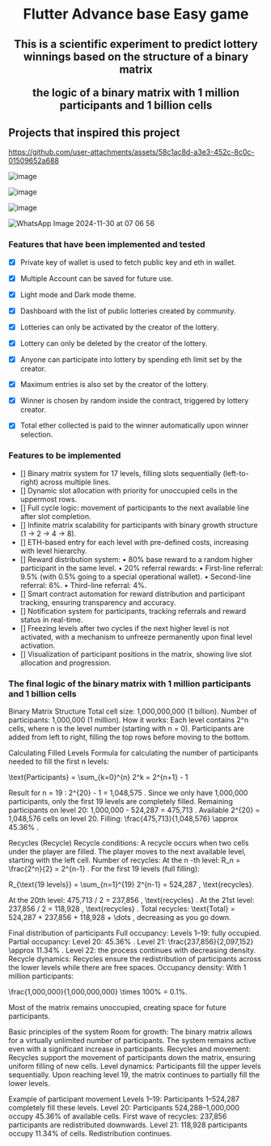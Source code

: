<h1 align="center">Flutter Advance base Easy game</h1>

<h2 align="center">This is a scientific experiment to predict lottery winnings based on the structure of a binary matrix

the logic of a binary matrix with 1 million participants and 1 billion cells </h2>



## Projects that inspired this project

https://github.com/user-attachments/assets/58c1ac8d-a3e3-452c-8c0c-01509652a688

![image](https://github.com/user-attachments/assets/9827c830-0ba7-4259-9f9c-03e4612fdc90)

![image](https://github.com/user-attachments/assets/b22ca094-b357-4c67-8106-12e77d26ca82)

![image](https://github.com/user-attachments/assets/460be616-79b3-4d29-9181-e152b386c298)

![WhatsApp Image 2024-11-30 at 07 06 56](https://github.com/user-attachments/assets/eb0bae6e-7d97-43dc-b8cb-7c6c11633b31)





### Features that have been implemented and tested
- [x] Private key of wallet is used to fetch public key and eth in wallet.
- [x] Multiple Account can be saved for future use.
- [x] Light mode and Dark mode theme.
- [x] Dashboard with the list of public lotteries created by community.
- [x] Lotteries can only be activated by the creator of the lottery.
- [x] Lottery can only be deleted by the creator of the lottery.
- [x] Anyone can participate into lottery by spending eth limit set by the creator.
- [x] Maximum entries is also set by the creator of the lottery.
- [x] Winner is chosen by random inside the contract, triggered by lottery creator.
- [x] Total ether collected is paid to the winner automatically upon winner selection.



### Features to be implemented


- [] Binary matrix system for 17 levels, filling slots sequentially (left-to-right) across multiple lines.
- [] Dynamic slot allocation with priority for unoccupied cells in the uppermost rows.
- [] Full cycle logic: movement of participants to the next available line after slot completion.
- [] Infinite matrix scalability for participants with binary growth structure (1 → 2 → 4 → 8).
- [] ETH-based entry for each level with pre-defined costs, increasing with level hierarchy.
- [] 	Reward distribution system:
	•	80% base reward to a random higher participant in the same level.
	•	20% referral rewards:
	•	First-line referral: 9.5% (with 0.5% going to a special operational wallet).
	•	Second-line referral: 6%.
	•	Third-line referral: 4%.
- [] Smart contract automation for reward distribution and participant tracking, ensuring transparency and accuracy.
- [] Notification system for participants, tracking referrals and reward status in real-time.
- [] Freezing levels after two cycles if the next higher level is not activated, with a mechanism to unfreeze permanently upon final level activation.
- [] Visualization of participant positions in the matrix, showing live slot allocation and progression.







### The final logic of the binary matrix with 1 million participants and 1 billion cells



Binary Matrix Structure
Total cell size: 1,000,000,000 (1 billion).
Number of participants: 1,000,000 (1 million).
How it works:
Each level contains 2^n cells, where n is the level number (starting with n = 0).
Participants are added from left to right, filling the top rows before moving to the bottom.


Calculating Filled Levels
Formula for calculating the number of participants needed to fill the first n levels:

\text{Participants} = \sum_{k=0}^{n} 2^k = 2^{n+1} - 1

Result for n = 19 :
2^{20} - 1 = 1,048,575 .
Since we only have 1,000,000 participants, only the first 19 levels are completely filled.
Remaining participants on level 20:
1,000,000 - 524,287 = 475,713 .
Available 2^{20} = 1,048,576 cells on level 20.
Filling: \frac{475,713}{1,048,576} \approx 45.36\% .

Recycles (Recycle)
Recycle conditions:
A recycle occurs when two cells under the player are filled.
The player moves to the next available level, starting with the left cell.
Number of recycles:
At the n -th level: R_n = \frac{2^n}{2} = 2^{n-1} .
For the first 19 levels (full filling):

R_{\text{19 levels}} = \sum_{n=1}^{19} 2^{n-1} = 524,287 \, \text{recycles}.

At the 20th level:
475,713 / 2 = 237,856 \, \text{recycles} .
At the 21st level:
237,856 / 2 = 118,928 \, \text{recycles} .
Total recycles:
\text{Total} = 524,287 + 237,856 + 118,928 + \dots , decreasing as you go down.

Final distribution of participants
Full occupancy:
Levels 1–19: fully occupied.
Partial occupancy:
Level 20: 45.36\% .
Level 21: \frac{237,856}{2,097,152} \approx 11.34\% .
Level 22: the process continues with decreasing density.
Recycle dynamics:
Recycles ensure the redistribution of participants across the lower levels while there are free spaces.
Occupancy density:
With 1 million participants:

\frac{1,000,000}{1,000,000,000} \times 100\% = 0.1\%.

Most of the matrix remains unoccupied, creating space for future participants.


Basic principles of the system
Room for growth:
The binary matrix allows for a virtually unlimited number of participants.
The system remains active even with a significant increase in participants.
Recycles and movement:
Recycles support the movement of participants down the matrix, ensuring uniform filling of new cells.
Level dynamics:
Participants fill the upper levels sequentially.
Upon reaching level 19, the matrix continues to partially fill the lower levels.


Example of participant movement
Levels 1–19:
Participants 1–524,287 completely fill these levels.
Level 20:
Participants 524,288–1,000,000 occupy 45.36\% of available cells.
First wave of recycles: 237,856 participants are redistributed downwards.
Level 21:
118,928 participants occupy 11.34\% of cells.
Redistribution continues.





